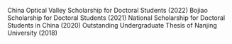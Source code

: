 China Optical Valley Scholarship for Doctoral Students (2022)
Bojiao Scholarship for Doctoral Students (2021)
National Scholarship for Doctoral Students in China (2020)
Outstanding Undergraduate Thesis of Nanjing University (2018)
